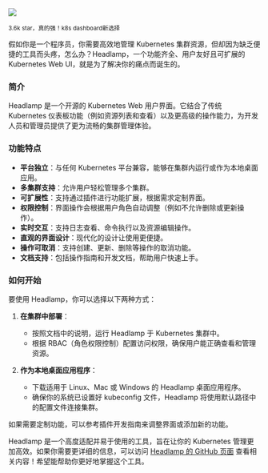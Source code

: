 <img src="/assets/image/250415-headlamp.png"/> 

<small>3.6k star，真的强！k8s dashboard新选择</small>

假如你是一个程序员，你需要高效地管理 Kubernetes 集群资源，但却因为缺乏便捷的工具而头疼，怎么办？Headlamp，一个功能齐全、用户友好且可扩展的 Kubernetes Web UI，就是为了解决你的痛点而诞生的。

### 简介
Headlamp 是一个开源的 Kubernetes Web 用户界面。它结合了传统 Kubernetes 仪表板功能（例如资源列表和查看）以及更高级的操作能力，为开发人员和管理员提供了更为流畅的集群管理体验。

### 功能特点
- **平台独立**：与任何 Kubernetes 平台兼容，能够在集群内运行或作为本地桌面应用。
- **多集群支持**：允许用户轻松管理多个集群。
- **可扩展性**：支持通过插件进行功能扩展，根据需求定制界面。
- **权限控制**：界面操作会根据用户角色自动调整（例如不允许删除或更新操作）。
- **实时交互**：支持日志查看、命令执行以及资源编辑操作。
- **直观的界面设计**：现代化的设计让使用更便捷。
- **操作可取消**：支持创建、更新、删除等操作的取消功能。
- **文档支持**：包括操作指南和开发文档，帮助用户快速上手。

### 如何开始
要使用 Headlamp，你可以选择以下两种方式：
1. **在集群中部署**：
   - 按照文档中的说明，运行 Headlamp 于 Kubernetes 集群中。
   - 根据 RBAC（角色权限控制）配置访问权限，确保用户能正确查看和管理资源。

2. **作为本地桌面应用程序**：
   - 下载适用于 Linux、Mac 或 Windows 的 Headlamp 桌面应用程序。
   - 确保你的系统已设置好 kubeconfig 文件，Headlamp 将使用默认路径中的配置文件连接集群。

如果需要定制功能，可以参考插件开发指南来调整界面或添加新的功能。

Headlamp 是一个高度适配并易于使用的工具，旨在让你的 Kubernetes 管理更加高效。如果你需要更详细的信息，可以访问 [Headlamp 的 GitHub 页面](https://github.com/kubernetes-sigs/headlamp) 查看相关内容！希望能帮助你更好地掌握这个工具。